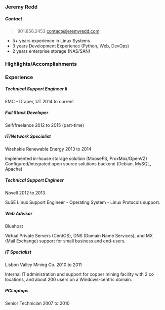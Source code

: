 ### Jeremy Redd

##### Contact  
> 801.856.2453
> contact@jeremyredd.com


* 5+ years experience in Linux Systems
* 3 years Development Experience (Python, Web, DevOps)
* 2 years enterprise storage (NAS/SAN)

### Highlights/Accomplishments



### Experience

##### Technical Support Engineer II  
EMC - Draper, UT
2014 to current


##### Full Stack Developer
Self/freelance
2012 to 2015 (part-time)


##### IT/Network Specialist
Washakie Renewable Energy
2013 to 2014

Implemented in-house storage solution (MooseFS, ProxMox/OpenVZ)
Configured/integrated open source solutions backend (Debian, MySQL, Apache)

##### Technical Support Engineer
Novell
2012 to 2013

SuSE Linux Support Engineer - Operating System - Linux Protocols support.

##### Web Advisor
Bluehost

Virtual Private Servers (CentOS), DNS (Domain Name Services), and MX (Mail Exchange) support
for small business and end-users.


##### IT Specialist
Lisbon Valley Mining Co.
2010 to 2011

Internal IT administration and support for copper mining facility with 2 co locations, and
about 200 users on a Windows-centric domain.

##### PCLaptops
Senior Technician
2007 to 2010



##### 

